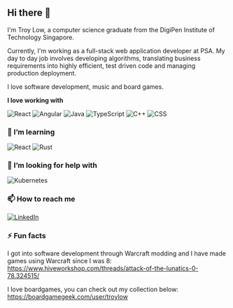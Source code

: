 ## Hi there 👋

I'm Troy Low, a computer science graduate from the DigiPen Institute of Technology Singapore.

Currently, I'm working as a full-stack web application developer at PSA. My day to day job involves developing algorithms, 
translating business requirements into highly efficient, test driven code and managing production deployment.

I love software development, music and board games.

**I love working with**

<div display="flex">
  <img src="https://img.shields.io/badge/react-%2320232a.svg?style=for-the-badge&logo=react&logoColor=%2361DAFB" alt="React"/>
  <img src="https://img.shields.io/badge/angular-%23DD0031.svg?style=for-the-badge&logo=angular&logoColor=white" alt="Angular"/>
  <img src="https://img.shields.io/badge/java-%23ED8B00.svg?style=for-the-badge&logo=openjdk&logoColor=white" alt="Java"/>
  <img src="https://img.shields.io/badge/typescript-%23007ACC.svg?style=for-the-badge&logo=typescript&logoColor=white" alt="TypeScript"/>
  <img src="https://img.shields.io/badge/c++-%2300599C.svg?style=for-the-badge&logo=c%2B%2B&logoColor=white" alt="C++"/>
  <img src="https://img.shields.io/badge/css3-%231572B6.svg?style=for-the-badge&logo=css3&logoColor=white" alt="CSS"/>
</div>

### 🌱 I’m learning

<div display="flex">
  <img src="https://img.shields.io/badge/react-%2320232a.svg?style=for-the-badge&logo=react&logoColor=%2361DAFB" alt="React"/>

  <img src="https://img.shields.io/badge/rust-%23000000.svg?style=for-the-badge&logo=rust&logoColor=white" alt="Rust"/>
</div>

### 🤔 I’m looking for help with

  <img src="https://img.shields.io/badge/kubernetes-%23326CE5.svg?style=for-the-badge&logo=kubernetes&logoColor=white" alt="Kubernetes"/>

### 📫 How to reach me

<div display="flex">
  <a href="www.linkedin.com/in/troy-low">
    <img src="https://img.shields.io/badge/linkedin-%230077B5.svg?style=for-the-badge&logo=linkedin&logoColor=white" alt="LinkedIn"/>
  </a>
  <a href="troylow_97@hotmail.com"></a>
</div>

### ⚡ Fun facts
I got into software development through Warcraft modding and I have made games using Warcraft since I was 8:
https://www.hiveworkshop.com/threads/attack-of-the-lunatics-0-78.324515/

I love boardgames, you can check out my collection below:
https://boardgamegeek.com/user/troylow

